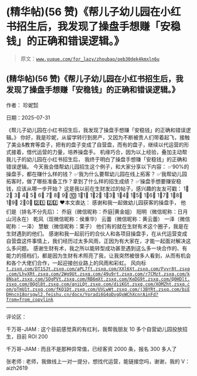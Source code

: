 # (精华帖)(56 赞)《帮儿子幼儿园在小红书招生后，我发现了操盘手想赚「安稳钱」的正确和错误逻辑。》

> 原文：[`www.yuque.com/for_lazy/zhoubao/oeb30dek4kmxln6u`](https://www.yuque.com/for_lazy/zhoubao/oeb30dek4kmxln6u)

## (精华帖)(56 赞)《帮儿子幼儿园在小红书招生后，我发现了操盘手想赚「安稳钱」的正确和错误逻辑。》

作者： 珍妮㍿

日期：2025-07-31

《帮儿子幼儿园在小红书招生后，我发现了操盘手想赚「安稳钱」的正确和错误逻辑。》
你好，我是珍妮，从留学转行到房产，又因为不断被贵人们带着起飞，接触了美业&教育等盘子，把有的盘子变成了自营盘，而有的盘子，继续以代运营的形式接着，借代运营的力量，培养操盘手。
机缘巧合，因为以上经验，叠加主动帮我儿子的幼儿园在小红书招生后， 我终于明白了操盘手想赚「安稳钱」的正确和错误逻辑。
今天我会借帮幼儿园招生这个例子，和大家分享以下内容： ✅90%的操盘手，都在赚什么样的钱？ ✅我为什么要帮幼儿园在线上拓客？ ✅我帮幼儿园拓客时，做了哪些准备工作？拿到了什么样的招生成绩？ ✅操盘手想要赚安稳钱，应该从哪一步开始？ 这是我以前在生财发过的帖子，感兴趣的友友可戳： 1⃣  2⃣  3⃣  4⃣  5⃣  6⃣  7⃣  8⃣  9⃣  🔟  1⃣1⃣  1⃣2⃣  1⃣3⃣  1⃣4⃣  1⃣5⃣  1⃣6⃣  1⃣7⃣  1⃣8⃣  1⃣9⃣  2⃣0⃣  2️⃣1️⃣  2️⃣2️⃣  ❤️本文直达： 感谢和我一起做幼儿园获客的操盘手， 他们是（排名不分先后）： 乔庭（微信昵称：乔庭|黄金姐）
阳明（微信昵称：日月山河永在） 乾风（现微信昵称：侯重华） 云蕾（微信昵称：黄云蕾） 一泽（微信昵称：一泽） 慧敏（微信昵称：栗子）
他们有的就在生财有术这个圈子，我是在生财遇到的他们。
感谢和我一起前行的合伙人和各项目操盘手，在从代运营变成自营盘这件事情上，我们经历过太多风雨，正因为有大家在，才能一起面对解决这么多问题。
感谢生财有术，我之所以能转型成功甚至遇到这么多一块合作的、有能力的搭档们，都是因为生财有术照亮了我，让我突然被很多人看到，从而有机会和各个大佬们合作，一起迎接创业路上的风雨和彩虹。
风向标 [`t.zsxq.com/DT1SJ`](https://t.zsxq.com/DT1SJ)[`t.zsxq.com/aPL7f`](https://t.zsxq.com/aPL7f)[`t.zsxq.com/XXl6X`](https://t.zsxq.com/XXl6X)[`t.zsxq.com/Fvvr8`](https://t.zsxq.com/Fvvr8)[`t.zsxq.com/LhyXR`](https://t.zsxq.com/LhyXR)[`t.zsxq.com/2Wg9U`](https://t.zsxq.com/2Wg9U)[`t.zsxq.com/49u9r`](https://t.zsxq.com/49u9r)[`t.zsxq.com/r7CMz`](https://t.zsxq.com/r7CMz)[`t.zsxq.com/k8Nsa`](https://t.zsxq.com/k8Nsa)[`t.zsxq.com/SOgPV`](https://t.zsxq.com/SOgPV)[`t.zsxq.com/RB6mX`](https://t.zsxq.com/RB6mX)[`t.zsxq.com/KeDG9`](https://t.zsxq.com/KeDG9)[`t.zsxq.com/Q0HDl`](https://t.zsxq.com/Q0HDl)[`t.zsxq.com/0Qdl8`](https://t.zsxq.com/0Qdl8)[`t.zsxq.com/qniLQ`](https://t.zsxq.com/qniLQ)[`t.zsxq.com/diiKG`](https://t.zsxq.com/diiKG)[`t.zsxq.com/XOMZh`](https://t.zsxq.com/XOMZh)[`t.zsxq.com/pTmU1`](https://t.zsxq.com/pTmU1)[`t.zsxq.com/fKQ1D`](https://t.zsxq.com/fKQ1D)[`t.zsxq.com/UVLwW`](https://t.zsxq.com/UVLwW)[`t.zsxq.com/j3BYR`](https://t.zsxq.com/j3BYR)[`t.zsxq.com/biEDH`](https://t.zsxq.com/biEDH)[`ncn18orsgwl2.feishu.cn/docx/Yoradi6G4oDvgQxWChXcnrAinFd?from=from_copylink`](https://ncn18orsgwl2.feishu.cn/docx/Yoradi6G4oDvgQxWChXcnrAinFd?from=from_copylink)

* * *

评论区：

千万哥-JIAM : 这个目前感觉真的有红利，我帮我朋友 10 多个自营幼儿园投放招生，目前 ROI 200

千万哥-JIAM : 而且不是那种异常值，已经客资 2000 条，报名 300 多人了

张老师 : 老师，我做线上一对一提分，想找代运营，能链接您吗，谢谢，我的 V：aizh2619